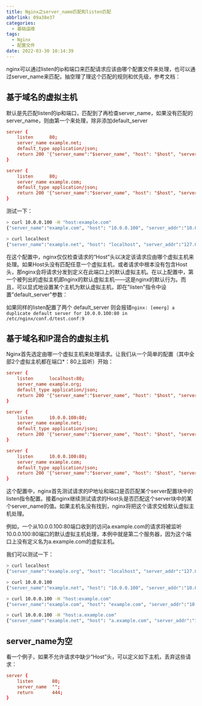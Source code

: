 ```yaml
---
title: Nginx之server_name匹配和listen匹配
abbrlink: 09a38e37
categories:
  - 基础运维
tags:
  - Nginx
  - 配置文件
date: 2022-03-30 10:14:39
---
```


nginx可以通过listen的ip和端口来匹配请求应该由哪个配置文件来处理，也可以通过server_name来匹配，抽空理了理这个匹配的规则和优先级，参考文档：

## 基于域名的虚拟主机

默认是先匹配listen的ip和端口，匹配到了再检查server_name，如果没有匹配的server_name，则由第一个来处理，除非添加default_server

```conf
server {
    listen      80;
    server_name example.net;
    default_type application/json;
    return 200 '{"server_name":"$server_name", "host": "$host", "server_addr":"$server_addr"}';
}

server {
    listen      80;
    server_name example.com;
    default_type application/json;
    return 200 '{"server_name":"$server_name", "host": "$host", "server_addr":"$server_addr"}';
}
```

测试一下：

```bash
> curl 10.0.0.100 -H "host:example.com"
{"server_name":"example.com", "host": "10.0.0.100", "server_addr":"10.0.0.100"}

> curl localhost
{"server_name":"example.net", "host": "localhost", "server_addr":"127.0.0.1"}
```

在这个配置中，nginx仅仅检查请求的“Host”头以决定该请求应由哪个虚拟主机来处理。如果Host头没有匹配任意一个虚拟主机，或者请求中根本没有包含Host头，那nginx会将请求分发到定义在此端口上的默认虚拟主机。在以上配置中，第一个被列出的虚拟主机即nginx的默认虚拟主机——这是nginx的默认行为。而且，可以显式地设置某个主机为默认虚拟主机，即在"listen"指令中设置"default_server"参数：

如果同样的listen配置了两个 default_server 则会报错`nginx: [emerg] a duplicate default server for 10.0.0.100:80 in /etc/nginx/conf.d/test.conf:9`

## 基于域名和IP混合的虚拟主机

Nginx首先选定由哪一个虚拟主机来处理请求。让我们从一个简单的配置（其中全部2个虚拟主机都在端口*：80上监听）开始：

```conf
server {
    listen      localhost:80;
    server_name example.org;
    default_type application/json;
    return 200 '{"server_name":"$server_name", "host": "$host", "server_addr":"$server_addr"}';
}

server {
    listen      10.0.0.100:80;
    server_name example.net;
    default_type application/json;
    return 200 '{"server_name":"$server_name", "host": "$host", "server_addr":"$server_addr"}';
}

server {
    listen      10.0.0.100:80;
    server_name example.com;
    default_type application/json;
    return 200 '{"server_name":"$server_name", "host": "$host", "server_addr":"$server_addr"}';
}
```

这个配置中，nginx首先测试请求的IP地址和端口是否匹配某个server配置块中的listen指令配置。接着nginx继续测试请求的Host头是否匹配这个server块中的某个server_name的值。如果主机名没有找到，nginx将把这个请求交给默认虚拟主机处理。

例如，一个从10.0.0.100:80端口收到的访问a.example.com的请求将被监听10.0.0.100:80端口的默认虚拟主机处理，本例中就是第二个服务器，因为这个端口上没有定义名为a.example.com的虚拟主机。

我们可以测试一下：

```bash
> curl localhost
{"server_name":"example.org", "host": "localhost", "server_addr":"127.0.0.1"}

> curl 10.0.0.100
{"server_name":"example.net", "host": "10.0.0.100", "server_addr":"10.0.0.100"}

> curl 10.0.0.100 -H "host:example.com"
{"server_name":"example.com", "host": "example.com", "server_addr":"10.0.0.100"}

> curl 10.0.0.100 -H "host:a.example.com"
{"server_name":"example.net", "host": "a.example.com", "server_addr":"10.0.0.100"}
```

## server_name为空

看一个例子，如果不允许请求中缺少“Host”头，可以定义如下主机，丢弃这些请求：

```conf
server {
    listen       80;
    server_name  "";
    return       444;
}
```
